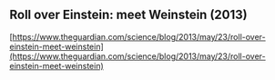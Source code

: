 ## Roll over Einstein: meet Weinstein (2013)
  
  [https://www.theguardian.com/science/blog/2013/may/23/roll-over-einstein-meet-weinstein](https://www.theguardian.com/science/blog/2013/may/23/roll-over-einstein-meet-weinstein)